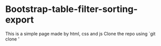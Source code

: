 # Bootstrap-table-filter-sorting-export

This is a simple page made by html, css and js
Clone the repo using `git clone <repo link>' 
